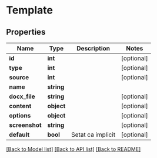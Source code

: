 # Template

## Properties
Name | Type | Description | Notes
------------ | ------------- | ------------- | -------------
**id** | **int** |  | [optional] 
**type** | **int** |  | [optional] 
**source** | **int** |  | [optional] 
**name** | **string** |  | 
**docx_file** | **string** |  | [optional] 
**content** | **object** |  | [optional] 
**options** | **object** |  | [optional] 
**screenshot** | **string** |  | [optional] 
**default** | **bool** | Setat ca implicit | [optional] 

[[Back to Model list]](../README.md#documentation-for-models) [[Back to API list]](../README.md#documentation-for-api-endpoints) [[Back to README]](../README.md)


